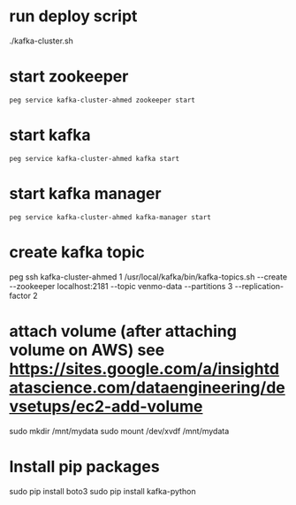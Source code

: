 # run deploy script
./kafka-cluster.sh

# start zookeeper
`peg service kafka-cluster-ahmed zookeeper start`
# start kafka
`peg service kafka-cluster-ahmed kafka start`
# start kafka manager
`peg service kafka-cluster-ahmed kafka-manager start`

# create kafka topic
peg ssh kafka-cluster-ahmed 1
/usr/local/kafka/bin/kafka-topics.sh --create --zookeeper localhost:2181 --topic venmo-data --partitions 3 --replication-factor 2

# attach volume (after attaching volume on AWS) see https://sites.google.com/a/insightdatascience.com/dataengineering/devsetups/ec2-add-volume
sudo mkdir /mnt/mydata
sudo mount /dev/xvdf /mnt/mydata

# Install pip packages
sudo pip install boto3
sudo pip install kafka-python

